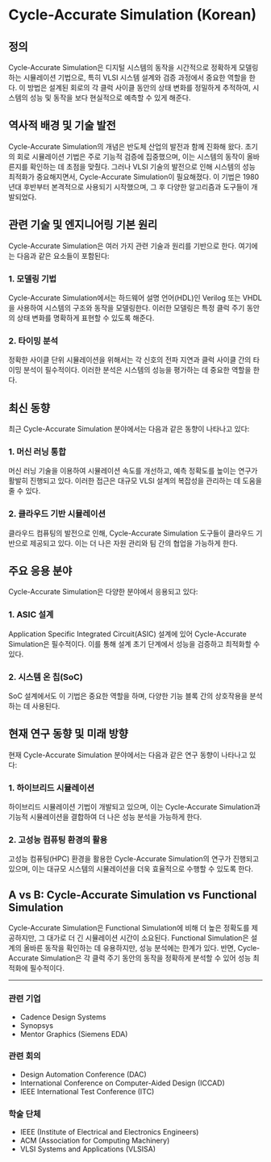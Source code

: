 # Cycle-Accurate Simulation (Korean)

## 정의

Cycle-Accurate Simulation은 디지털 시스템의 동작을 시간적으로 정확하게 모델링하는 시뮬레이션 기법으로, 특히 VLSI 시스템 설계와 검증 과정에서 중요한 역할을 한다. 이 방법은 설계된 회로의 각 클럭 사이클 동안의 상태 변화를 정밀하게 추적하여, 시스템의 성능 및 동작을 보다 현실적으로 예측할 수 있게 해준다.

## 역사적 배경 및 기술 발전

Cycle-Accurate Simulation의 개념은 반도체 산업의 발전과 함께 진화해 왔다. 초기의 회로 시뮬레이션 기법은 주로 기능적 검증에 집중했으며, 이는 시스템의 동작이 올바른지를 확인하는 데 초점을 맞췄다. 그러나 VLSI 기술의 발전으로 인해 시스템의 성능 최적화가 중요해지면서, Cycle-Accurate Simulation이 필요해졌다. 이 기법은 1980년대 후반부터 본격적으로 사용되기 시작했으며, 그 후 다양한 알고리즘과 도구들이 개발되었다.

## 관련 기술 및 엔지니어링 기본 원리

Cycle-Accurate Simulation은 여러 가지 관련 기술과 원리를 기반으로 한다. 여기에는 다음과 같은 요소들이 포함된다:

### 1. 모델링 기법

Cycle-Accurate Simulation에서는 하드웨어 설명 언어(HDL)인 Verilog 또는 VHDL을 사용하여 시스템의 구조와 동작을 모델링한다. 이러한 모델링은 특정 클럭 주기 동안의 상태 변화를 명확하게 표현할 수 있도록 해준다.

### 2. 타이밍 분석

정확한 사이클 단위 시뮬레이션을 위해서는 각 신호의 전파 지연과 클럭 사이클 간의 타이밍 분석이 필수적이다. 이러한 분석은 시스템의 성능을 평가하는 데 중요한 역할을 한다.

## 최신 동향

최근 Cycle-Accurate Simulation 분야에서는 다음과 같은 동향이 나타나고 있다:

### 1. 머신 러닝 통합

머신 러닝 기술을 이용하여 시뮬레이션 속도를 개선하고, 예측 정확도를 높이는 연구가 활발히 진행되고 있다. 이러한 접근은 대규모 VLSI 설계의 복잡성을 관리하는 데 도움을 줄 수 있다.

### 2. 클라우드 기반 시뮬레이션

클라우드 컴퓨팅의 발전으로 인해, Cycle-Accurate Simulation 도구들이 클라우드 기반으로 제공되고 있다. 이는 더 나은 자원 관리와 팀 간의 협업을 가능하게 한다.

## 주요 응용 분야

Cycle-Accurate Simulation은 다양한 분야에서 응용되고 있다:

### 1. ASIC 설계

Application Specific Integrated Circuit(ASIC) 설계에 있어 Cycle-Accurate Simulation은 필수적이다. 이를 통해 설계 초기 단계에서 성능을 검증하고 최적화할 수 있다.

### 2. 시스템 온 칩(SoC)

SoC 설계에서도 이 기법은 중요한 역할을 하며, 다양한 기능 블록 간의 상호작용을 분석하는 데 사용된다.

## 현재 연구 동향 및 미래 방향

현재 Cycle-Accurate Simulation 분야에서는 다음과 같은 연구 동향이 나타나고 있다:

### 1. 하이브리드 시뮬레이션

하이브리드 시뮬레이션 기법이 개발되고 있으며, 이는 Cycle-Accurate Simulation과 기능적 시뮬레이션을 결합하여 더 나은 성능 분석을 가능하게 한다.

### 2. 고성능 컴퓨팅 환경의 활용

고성능 컴퓨팅(HPC) 환경을 활용한 Cycle-Accurate Simulation의 연구가 진행되고 있으며, 이는 대규모 시스템의 시뮬레이션을 더욱 효율적으로 수행할 수 있도록 한다.

## A vs B: Cycle-Accurate Simulation vs Functional Simulation

Cycle-Accurate Simulation은 Functional Simulation에 비해 더 높은 정확도를 제공하지만, 그 대가로 더 긴 시뮬레이션 시간이 소요된다. Functional Simulation은 설계의 올바른 동작을 확인하는 데 유용하지만, 성능 분석에는 한계가 있다. 반면, Cycle-Accurate Simulation은 각 클럭 주기 동안의 동작을 정확하게 분석할 수 있어 성능 최적화에 필수적이다.

---

### 관련 기업

- Cadence Design Systems
- Synopsys
- Mentor Graphics (Siemens EDA)

### 관련 회의

- Design Automation Conference (DAC)
- International Conference on Computer-Aided Design (ICCAD)
- IEEE International Test Conference (ITC)

### 학술 단체

- IEEE (Institute of Electrical and Electronics Engineers)
- ACM (Association for Computing Machinery)
- VLSI Systems and Applications (VLSISA)